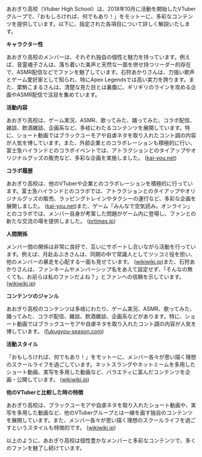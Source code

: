 あおぎり高校（Vtuber High School）は、2018年10月に活動を開始したVTuberグループで、「おもしろければ、何でもあり！」をモットーに、多彩なコンテンツを提供しています。以下に、指定された各項目について詳しく解説いたします。

**キャラクター性**

あおぎり高校のメンバーは、それぞれ独自の個性と魅力を持っています。例えば、音霊魂子さんは、落ち着いた美声と天然な一面を併せ持つリーダー的存在で、ASMR配信などでファンを魅了しています。石狩あかりさんは、力強い歌声とゲーム愛好家として知られ、特にApex Legendsでは高い実力を誇ります。また、栗駒こまるさんは、清楚な見た目とは裏腹に、ギリギリのラインを攻める企画やASMR配信で注目を集めています。

**活動内容**

あおぎり高校は、ゲーム実況、ASMR、歌ってみた、踊ってみた、コラボ配信、雑談、飲酒雑談、企画系など、多岐にわたるコンテンツを展開しています。特に、ショート動画ではブラックユーモアや自虐ネタを取り入れたコント調の内容が人気を博しています。また、外部企業とのコラボレーションも積極的に行い、富士急ハイランドとのコラボイベントでは、アトラクションとのタイアップやオリジナルグッズの販売など、多彩な企画を実施しました。 ([kai-you.net](https://kai-you.net/article/90733?utm_source=openai))

**コラボ履歴**

あおぎり高校は、他のVTuberや企業とのコラボレーションを積極的に行っています。富士急ハイランドとのコラボでは、アトラクションとのタイアップやオリジナルグッズの販売、ラッピングトレインやタクシーの運行など、多彩な企画を展開しました。 ([kai-you.net](https://kai-you.net/article/90733?utm_source=openai))また、ゲーム「みんなで空気読み。オンライン」とのコラボでは、メンバー自身が考案した問題がゲーム内に登場し、ファンとの新たな交流の場を提供しました。 ([prtimes.jp](https://prtimes.jp/main/html/rd/p/000000756.000001474.html?utm_source=openai))

**人間関係**

メンバー間の関係は非常に良好で、互いにサポートし合いながら活動を行っています。例えば、月赴ゐぶきさんは、同期の中で常識人としてツッコミ役を担い、他のメンバーの暴走を心配する一面も見せています。 ([wikiwiki.jp](https://wikiwiki.jp/aogiri-hs/%E6%9C%88%E8%B5%B4%E3%82%90%E3%81%B6%E3%81%8D?utm_source=openai))また、石狩あかりさんは、ファンネームやメンバーシップ名をあえて設定せず、「そんなの無くても、お前らは私のファンだよね？」とファンへの信頼を示しています。 ([wikiwiki.jp](https://wikiwiki.jp/aogiri-hs/%E7%9F%B3%E7%8B%A9%E3%81%82%E3%81%8B%E3%82%8A?utm_source=openai))

**コンテンツのジャンル**

あおぎり高校のコンテンツは多岐にわたり、ゲーム実況、ASMR、歌ってみた、踊ってみた、コラボ配信、雑談、飲酒雑談、企画系などがあります。特に、ショート動画ではブラックユーモアや自虐ネタを取り入れたコント調の内容が人気を博しています。 ([fukugyou-season.com](https://fukugyou-season.com/aogiri-highschool-anzen/?utm_source=openai))

**活動スタイル**

「おもしろければ、何でもあり！」をモットーに、メンバー各々が思い描く理想のスクールライフを過ごしています。ネットスラングやネットミームを多用したショート動画、実写を多用した動画など、バラエティに富んだコンテンツを企画・公開しています。 ([wikiwiki.jp](https://wikiwiki.jp/aogiri-hs/%E3%81%82%E3%81%8A%E3%81%8E%E3%82%8A%E9%AB%98%E6%A0%A1?utm_source=openai))

**他のVTuberと比較した時の特徴**

あおぎり高校は、ブラックユーモアや自虐ネタを取り入れたショート動画や、実写を多用した動画など、他のVTuberグループとは一線を画す独自のコンテンツを展開しています。また、メンバー各々が思い描く理想のスクールライフを過ごすというスタイルも特徴的です。 ([wikiwiki.jp](https://wikiwiki.jp/aogiri-hs/%E3%81%82%E3%81%8A%E3%81%8E%E3%82%8A%E9%AB%98%E6%A0%A1?utm_source=openai))

以上のように、あおぎり高校は個性豊かなメンバーと多彩なコンテンツで、多くのファンを魅了し続けています。 